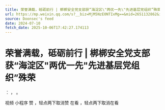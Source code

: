 ```yaml
---
title: 荣誉满载，砥砺前行 | 梆梆安全党支部获“海淀区\"两优一先\"先进基层党组织”殊荣
url: https://mp.weixin.qq.com/s?__biz=MjM5NzE0NTIxMg==&mid=2651132862&idx=2&sn=8aaf9bb645042519abfc443a2945de2e
source: Doonsec's feed
date: 2024-07-10
fetch_date: 2025-10-06T17:42:27.174113
---
```


# 荣誉满载，砥砺前行 | 梆梆安全党支部获“海淀区\"两优一先\"先进基层党组织”殊荣

：
，
。

视频
小程序
赞
，轻点两下取消赞
在看
，轻点两下取消在看